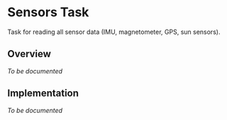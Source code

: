 # Sensors Task

Task for reading all sensor data (IMU, magnetometer, GPS, sun sensors).

## Overview

*To be documented*

## Implementation

*To be documented*
